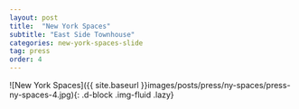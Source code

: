 ```yaml
---
layout: post
title:  "New York Spaces"
subtitle: "East Side Townhouse"
categories: new-york-spaces-slide
tag: press
order: 4
---
```


![New York Spaces]({{ site.baseurl }}images/posts/press/ny-spaces/press-ny-spaces-4.jpg){: .d-block .img-fluid .lazy}

